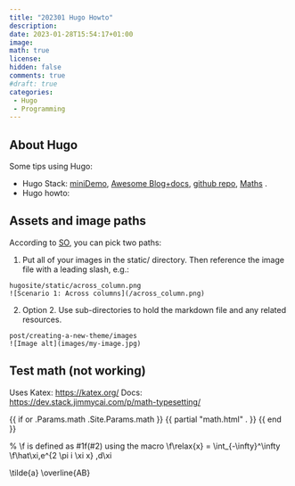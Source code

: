 ```yaml
---
title: "202301 Hugo Howto"
description:
date: 2023-01-28T15:54:17+01:00
image:
math: true
license:
hidden: false
comments: true
#draft: true
categories:
 - Hugo
 - Programming
---
```


## About Hugo

Some tips using Hugo:

* Hugo Stack: [miniDemo](https://demo.stack.jimmycai.com/), [Awesome Blog+docs](https://stack.jimmycai.com/),
  [github repo](https://github.com/CaiJimmy/hugo-theme-stack), [Maths](https://dev.stack.jimmycai.com/p/math-typesetting/) .
* Hugo howto:

## Assets and image paths

According to [SO](https://stackoverflow.com/questions/71501256/how-to-insert-an-image-in-my-post-on-hugo),
you can pick two paths:

1. Put all of your images in the static/ directory. Then reference the image file with a leading slash, e.g.:

```
hugosite/static/across_column.png
![Scenario 1: Across columns](/across_column.png)
```

2. Option 2. Use sub-directories to hold the markdown file and any related resources.

```
post/creating-a-new-theme/images
![Image alt](images/my-image.jpg)
```

## Test math (not working)

Uses Katex: https://katex.org/
Docs: https://dev.stack.jimmycai.com/p/math-typesetting/

{{ if or .Params.math .Site.Params.math }}
{{ partial "math.html" . }}
{{ end }}

% \f is defined as #1f(#2) using the macro
\f\relax{x} = \int_{-\infty}^\infty
    \f\hat\xi\,e^{2 \pi i \xi x}
    \,d\xi

\tilde{a}
\overline{AB}
